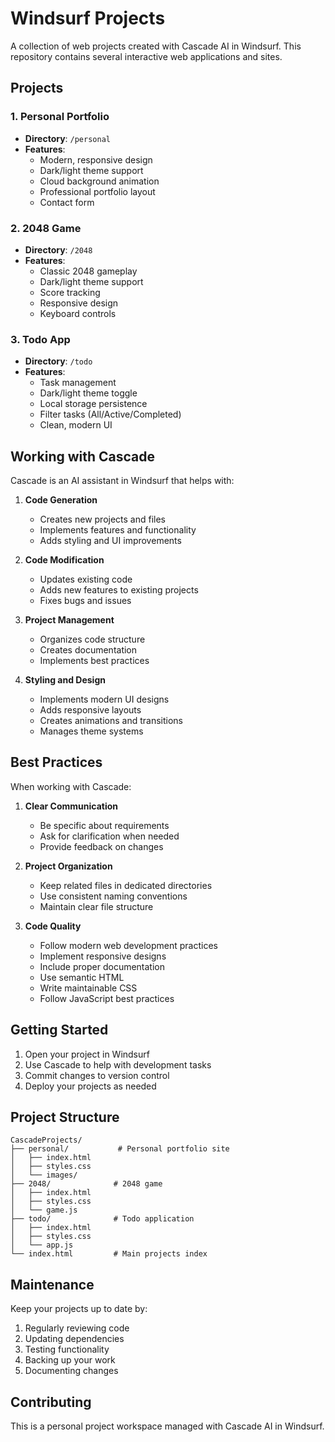 # Windsurf Projects

A collection of web projects created with Cascade AI in Windsurf. This repository contains several interactive web applications and sites.

## Projects

### 1. Personal Portfolio
- **Directory**: `/personal`
- **Features**:
  - Modern, responsive design
  - Dark/light theme support
  - Cloud background animation
  - Professional portfolio layout
  - Contact form

### 2. 2048 Game
- **Directory**: `/2048`
- **Features**:
  - Classic 2048 gameplay
  - Dark/light theme support
  - Score tracking
  - Responsive design
  - Keyboard controls

### 3. Todo App
- **Directory**: `/todo`
- **Features**:
  - Task management
  - Dark/light theme toggle
  - Local storage persistence
  - Filter tasks (All/Active/Completed)
  - Clean, modern UI

## Working with Cascade

Cascade is an AI assistant in Windsurf that helps with:

1. **Code Generation**
   - Creates new projects and files
   - Implements features and functionality
   - Adds styling and UI improvements

2. **Code Modification**
   - Updates existing code
   - Adds new features to existing projects
   - Fixes bugs and issues

3. **Project Management**
   - Organizes code structure
   - Creates documentation
   - Implements best practices

4. **Styling and Design**
   - Implements modern UI designs
   - Adds responsive layouts
   - Creates animations and transitions
   - Manages theme systems

## Best Practices

When working with Cascade:

1. **Clear Communication**
   - Be specific about requirements
   - Ask for clarification when needed
   - Provide feedback on changes

2. **Project Organization**
   - Keep related files in dedicated directories
   - Use consistent naming conventions
   - Maintain clear file structure

3. **Code Quality**
   - Follow modern web development practices
   - Implement responsive designs
   - Include proper documentation
   - Use semantic HTML
   - Write maintainable CSS
   - Follow JavaScript best practices

## Getting Started

1. Open your project in Windsurf
2. Use Cascade to help with development tasks
3. Commit changes to version control
4. Deploy your projects as needed

## Project Structure

```
CascadeProjects/
├── personal/           # Personal portfolio site
│   ├── index.html
│   ├── styles.css
│   └── images/
├── 2048/              # 2048 game
│   ├── index.html
│   ├── styles.css
│   └── game.js
├── todo/              # Todo application
│   ├── index.html
│   ├── styles.css
│   └── app.js
└── index.html         # Main projects index
```

## Maintenance

Keep your projects up to date by:
1. Regularly reviewing code
2. Updating dependencies
3. Testing functionality
4. Backing up your work
5. Documenting changes

## Contributing

This is a personal project workspace managed with Cascade AI in Windsurf.
